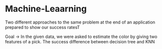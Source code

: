 # Machine-Leaarning
Two different approaches to the same problem at the end of an application prepared to show our success ratesT

Goal -> In the given data, we were asked to estimate the color by giving two features of a pick. The success difference between decision tree and KNN
